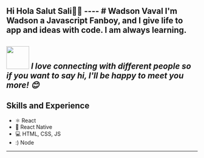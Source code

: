 <h2>Hi Hola Salut Sali🙏🏻 
----
# Wadson  Vaval
I'm Wadson  a Javascript Fanboy, and I give life to app and ideas with code. I am always learning.

<img src="https://media.giphy.com/media/LnQjpWaON8nhr21vNW/giphy.gif" width="60"> <em><b>I love connecting with different people</b> so if you want to say <b>hi, I'll be happy to meet you more!</b> 😊</em>
---
## Skills and Experience
* ⚛ React
* 📱 React Native
* 💻 HTML, CSS, JS
* :)  Node


---
<!--START_SECTION:waka-->

<!--END_SECTION:waka-->